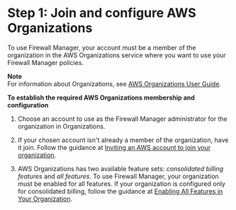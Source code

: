 # Step 1: Join and configure AWS Organizations<a name="join-aws-orgs"></a>

To use Firewall Manager, your account must be a member of the organization in the AWS Organizations service where you want to use your Firewall Manager policies\. 

**Note**  
For information about Organizations, see [AWS Organizations User Guide](https://docs.aws.amazon.com/organizations/latest/userguide/orgs_introduction.html)\. 

**To establish the required AWS Organizations membership and configuration**

1. Choose an account to use as the Firewall Manager administrator for the organization in Organizations\. 

1. If your chosen account isn't already a member of the organization, have it join\. Follow the guidance at [Inviting an AWS account to join your organization](https://docs.aws.amazon.com/organizations/latest/userguide/orgs_manage_accounts_invites.html)\.

1. AWS Organizations has two available feature sets: *consolidated billing features* and *all features*\. To use Firewall Manager, your organization must be enabled for all features\. If your organization is configured only for consolidated billing, follow the guidance at [Enabling All Features in Your Organization](https://docs.aws.amazon.com/organizations/latest/userguide/orgs_manage_org_support-all-features.html)\.